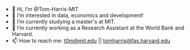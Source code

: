 - 👋 Hi, I’m @Tom-Harris-MIT
- 👀 I’m interested in data, economics and development!
- 🌱 I’m currently studying a master's at MIT. 
- 🌱 I’m currently working as a Research Assistant at the World Bank and Harvard.
- 📫 How to reach me: t0m@mit.edu ||  tomharris@fas.harvard.edu

<!---
Tom-Harris-MIT/Tom-Harris-MIT is a ✨ special ✨ repository because its `README.md` (this file) appears on your GitHub profile.
You can click the Preview link to take a look at your changes.
--->
